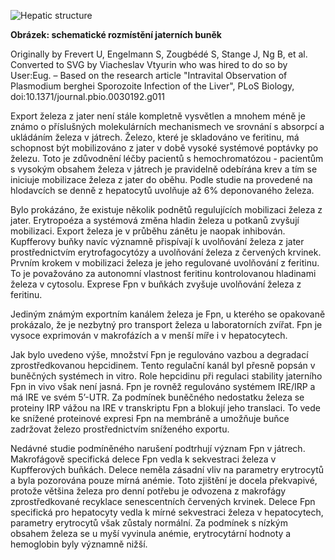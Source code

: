 <div class="w3-row">
<div class="w3-half w3-center">

![Hepatic structure](Hepatic_structure2.svg)


**Obrázek: schematické rozmístění jaterních buněk**

<div class="w3-small">Originally by Frevert U, Engelmann S, Zougbédé S, Stange J, Ng B, et al. Converted to SVG by Viacheslav Vtyurin who was hired to do so by User:Eug. – Based on the research article "Intravital Observation of Plasmodium berghei Sporozoite Infection of the Liver", PLoS Biology, doi:10.1371/journal.pbio.0030192.g011</div>


</div>
<div class="w3-half w3-padding">
<div class="w3-justify">

Export železa z jater není stále kompletně vysvětlen a mnohem méně je známo o příslušných molekulárních mechanismech ve srovnání s absorpcí a ukládáním železa v játrech. Železo, které je skladováno ve feritinu, má schopnost být mobilizováno z jater v době vysoké systémové poptávky po železu. Toto je zdůvodnění léčby pacientů s hemochromatózou - pacientům s vysokým obsahem železa v játrech je pravidelně odebírána krev a tím se iniciuje mobilizace železa z jater do oběhu. Podle studie na provedené na hlodavcích se denně z hepatocytů uvolňuje až 6% deponovaného železa. 

Bylo prokázáno, že existuje několik podnětů regulujících mobilizaci železa z jater. Erytropoéza a systémová změna hladin železa u potkanů zvyšují mobilizaci. Export železa je v průběhu zánětu je naopak inhibován. Kupfferovy buňky navíc významně přispívají k uvolňování železa z jater prostřednictvím erytrofagocytózy a uvolňování železa z červených krvinek. Prvním krokem v mobilizaci železa je jeho regulované uvolňování z feritinu. To je považováno za autonomní vlastnost feritinu kontrolovanou hladinami železa v cytosolu. Exprese Fpn v buňkách zvyšuje uvolňování železa z feritinu. 

Jediným známým exportním kanálem železa je Fpn, u kterého se opakovaně prokázalo, že je nezbytný pro transport železa u laboratorních zvířat. Fpn je vysoce exprimován v makrofázích a v menší míře i v hepatocytech. 

Jak bylo uvedeno výše, množství Fpn je regulováno vazbou a degradací zprostředkovanou hepcidinem. Tento regulační kanál byl přesně popsán v buněčných systémech in vitro. Role hepcidinu při regulaci stability jaterního Fpn in vivo však není jasná. Fpn je rovněž regulováno systémem IRE/IRP a má IRE ve svém 5’-UTR. Za podmínek buněčného nedostatku železa se proteiny IRP vážou na IRE v transkriptu Fpn a blokují jeho translaci. To vede ke snížené proteinové expresi Fpn na membráně a umožňuje buňce zadržovat železo prostřednictvím sníženého exportu. 

Nedávné studie podmíněného narušení podtrhují význam Fpn v játrech. Makrofágově specifická delece Fpn vedla k sekvestraci železa v Kupfferových buňkách. Delece neměla zásadní vliv na parametry erytrocytů a byla pozorována pouze mírná anémie. Toto zjištění je docela překvapivé, protože většina železa pro denní potřebu je odvozena z makrofágy zprostředkované recyklace senescentních červených krvinek. Delece Fpn specifická pro hepatocyty vedla k mírné sekvestraci železa v hepatocytech, parametry erytrocytů však zůstaly normální. Za podmínek s nízkým obsahem železa se u myší vyvinula anémie, erytrocytární hodnoty a hemoglobin byly významně nižší.

</div>
</div>
</div>
